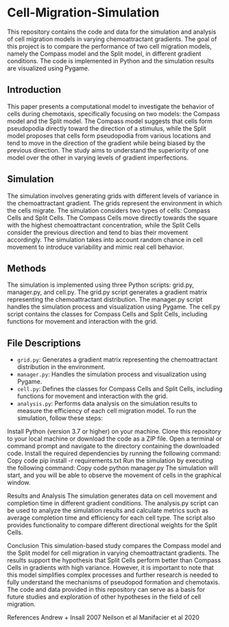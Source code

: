 # Cell-Migration-Simulation

This repository contains the code and data for the simulation and analysis of cell migration models in varying chemoattractant gradients. The goal of this project is to compare the performance of two cell migration models, namely the Compass model and the Split model, in different gradient conditions. The code is implemented in Python and the simulation results are visualized using Pygame.

## Introduction
This paper presents a computational model to investigate the behavior of cells during chemotaxis, specifically focusing on two models: the Compass model and the Split model. The Compass model suggests that cells form pseudopodia directly toward the direction of a stimulus, while the Split model proposes that cells form pseudopodia from various locations and tend to move in the direction of the gradient while being biased by the previous direction. The study aims to understand the superiority of one model over the other in varying levels of gradient imperfections.

## Simulation
The simulation involves generating grids with different levels of variance in the chemoattractant gradient. The grids represent the environment in which the cells migrate. The simulation considers two types of cells: Compass Cells and Split Cells. The Compass Cells move directly towards the square with the highest chemoattractant concentration, while the Split Cells consider the previous direction and tend to bias their movement accordingly. The simulation takes into account random chance in cell movement to introduce variability and mimic real cell behavior.

## Methods
The simulation is implemented using three Python scripts: grid.py, manager.py, and cell.py. The grid.py script generates a gradient matrix representing the chemoattractant distribution. The manager.py script handles the simulation process and visualization using Pygame. The cell.py script contains the classes for Compass Cells and Split Cells, including functions for movement and interaction with the grid.

## File Descriptions

- `grid.py`: Generates a gradient matrix representing the chemoattractant distribution in the environment.
- `manager.py`: Handles the simulation process and visualization using Pygame.
- `cell.py`: Defines the classes for Compass Cells and Split Cells, including functions for movement and interaction with the grid.
- `analysis.py`: Performs data analysis on the simulation results to measure the efficiency of each cell migration model.
To run the simulation, follow these steps:

Install Python (version 3.7 or higher) on your machine.
Clone this repository to your local machine or download the code as a ZIP file.
Open a terminal or command prompt and navigate to the directory containing the downloaded code.
Install the required dependencies by running the following command:
Copy code
pip install -r requirements.txt
Run the simulation by executing the following command:
Copy code
python manager.py
The simulation will start, and you will be able to observe the movement of cells in the graphical window.

Results and Analysis
The simulation generates data on cell movement and completion time in different gradient conditions. The analysis.py script can be used to analyze the simulation results and calculate metrics such as average completion time and efficiency for each cell type. The script also provides functionality to compare different directional weights for the Split Cells.

Conclusion
This simulation-based study compares the Compass model and the Split model for cell migration in varying chemoattractant gradients. The results support the hypothesis that Split Cells perform better than Compass Cells in gradients with high variance. However, it is important to note that this model simplifies complex processes and further research is needed to fully understand the mechanisms of pseudopod formation and chemotaxis. The code and data provided in this repository can serve as a basis for future studies and exploration of other hypotheses in the field of cell migration.

References
Andrew + Insall 2007
Neilson et al
Manifacier et al 2020
